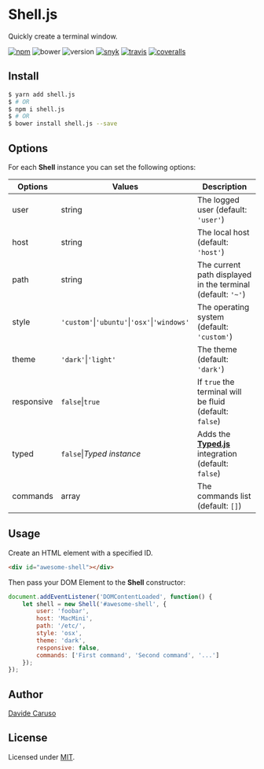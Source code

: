 # Shell.js

Quickly create a terminal window.

[![npm](https://img.shields.io/npm/v/shell.js.svg)](https://www.npmjs.com/package/shell.js)
![bower](https://img.shields.io/bower/v/shell.js.svg)
![version](https://badge.fury.io/gh/davidecaruso%2Fshell.js.svg)
[![snyk](https://snyk.io/test/github/davidecaruso/shell.js/badge.svg)](https://snyk.io/test/github/davidecaruso/shell.js)
[![travis](https://travis-ci.org/davidecaruso/shell.js.svg?branch=master)](https://travis-ci.org/davidecaruso/shell.js)
[![coveralls](https://coveralls.io/repos/github/davidecaruso/shell.js/badge.svg?branch=master)](https://coveralls.io/github/davidecaruso/shell.js?branch=master)

## Install

```bash
$ yarn add shell.js
$ # OR
$ npm i shell.js
$ # OR
$ bower install shell.js --save
```

## Options

For each **Shell** instance you can set the following options:

| Options       | Values                                                    | Description                                                            |
| ------------- | --------------------------------------------------------- | ---------------------------------------------------------------------- |
| user          | string                                                    | The logged user (default: `'user'`)                                    |
| host          | string                                                    | The local host (default: `'host'`)                                     |
| path          | string                                                    | The current path displayed in the terminal (default: `'~'`)            |
| style         | `'custom'`&#124;`'ubuntu'`&#124;`'osx'`&#124;`'windows'`  | The operating system (default: `'custom'`)                             |
| theme         | `'dark'`&#124;`'light'`                                   | The theme (default: `'dark'`)                                          |
| responsive    | `false`&#124;`true`                                       | If `true` the terminal will be fluid (default: `false`)                |
| typed         | `false`&#124;*Typed instance*                                       | Adds the **[Typed.js][typedjs]** integration (default: `false`)     |
| commands      | array                                                     | The commands list (default: `[]`)                                      |


## Usage

Create an HTML element with a specified ID. 
```html
<div id="awesome-shell"></div>
```

Then pass your DOM Element to the **Shell** constructor:

```javascript
document.addEventListener('DOMContentLoaded', function() {
    let shell = new Shell('#awesome-shell', {
        user: 'foobar',
        host: 'MacMini',
        path: '/etc/',
        style: 'osx',
        theme: 'dark',
        responsive: false,
        commands: ['First command', 'Second command', '...']
    });
});
```

## Author

[Davide Caruso][linkedin]

## License

Licensed under [MIT][mit].

[linkedin]: https://it.linkedin.com/in/davidecaruso93
[mit]: https://opensource.org/licenses/mit-license.php
[jquery]: http://jquery.com/
[grunt]: http://gruntjs.com/
[typedjs]: https://github.com/mattboldt/typed.js/
